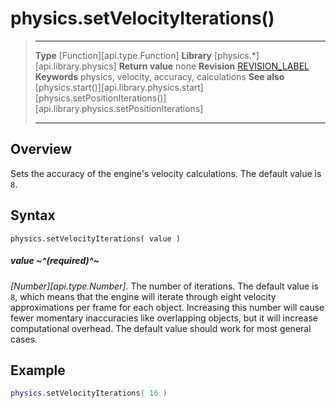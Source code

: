 
# physics.setVelocityIterations()

> --------------------- ------------------------------------------------------------------------------------------
> __Type__              [Function][api.type.Function]
> __Library__           [physics.*][api.library.physics]
> __Return value__      none
> __Revision__          [REVISION_LABEL](REVISION_URL)
> __Keywords__          physics, velocity, accuracy, calculations
> __See also__          [physics.start()][api.library.physics.start]
>						[physics.setPositionIterations()][api.library.physics.setPositionIterations]
> --------------------- ------------------------------------------------------------------------------------------


## Overview

Sets the accuracy of the engine's velocity calculations. The default value is `8`.

## Syntax

	physics.setVelocityIterations( value )

##### value ~^(required)^~
_[Number][api.type.Number]._ The number of iterations. The default value is `8`, which means that the engine will iterate through eight velocity approximations per frame for each object. Increasing this number will cause fewer momentary inaccuracies like overlapping objects, but it will increase computational overhead. The default value should work for most general cases.


## Example

`````lua
physics.setVelocityIterations( 16 )
`````
